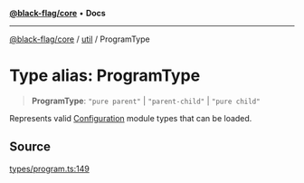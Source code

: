 [**@black-flag/core**](../../README.md) • **Docs**

***

[@black-flag/core](../../README.md) / [util](../README.md) / ProgramType

# Type alias: ProgramType

> **ProgramType**: `"pure parent"` \| `"parent-child"` \| `"pure child"`

Represents valid [Configuration](../../index/type-aliases/Configuration.md) module types that can be loaded.

## Source

[types/program.ts:149](https://github.com/Xunnamius/black-flag/blob/35f66cc9d69f8434d03db49f067b4f7e03d4c58c/types/program.ts#L149)
